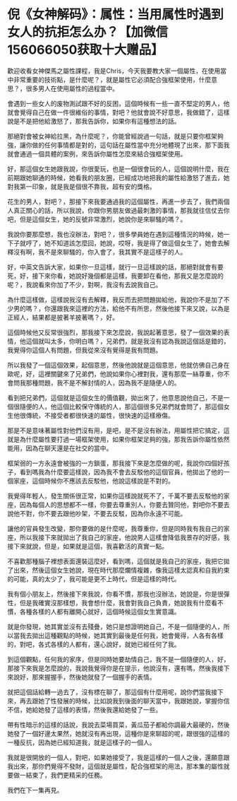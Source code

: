 # 倪《女神解码》：属性：当用属性时遇到女人的抗拒怎么办？【加微信156066050获取十大赠品】

歡迎收看女神傑馬之屬性課程，我是Chris，今天我要教大家一個屬性，在使用當中非常重要的技術點，是什麼呢？，就是屬性它必須配合強框架使用，什麼意思？，很多男人在使用屬性的過程當中。

會遇到一些女人的废物測試跟不好的反困，這個時候有一些一直不堅定的男人，他就會覺得自己在做一件很維俗的事情，對吧？他就會說不好意思，我做錯了，這樣說是不是把他給激怒了，那我告訴你，如果你有這種想法的話。

那絕對會被女神給拉黑，為什麼呢？，你能曾經說過一句話，就是只要你框架夠強，讓你做的任何事情都是對的，這句話在屬性當中充分地體現了出來，那下面我就會通過一個具體的案例，來告訴你屬性怎麼來結合強框架使用。

好，那這個女生她跟我說，你很愛玩，也是一個很會玩的人，這個說明什麼，我在前期跟她聊通的時候，她看我的朋友圈，已經成功地把我的屬性給激怒了進去，她對我第一印象，就是我是個很不靠我，超有安的獎格。

花生的男人，對吧？，那接下來我要通過我的這個屬性，再進一步去了，我們兩個人真正關心的話，所以我說，你跟你男朋友做過最刺激的事情，那我就往信仗去你吧，但是這個女生，她的反號非常激烈，她說你是來聊騷的嗎？。

我說你要那麼想，我也沒辦法，對吧？，很多學員她在遇到這種情況的時候，她一下子就哼了，她不知道該怎麼回，她說，哎呀，我是得了做這個女生了，她會去解釋沒有啊，我不是來聊騷的，你入會了，我其實不是這樣子的人。

好，中英文告訴大家，如果你一旦這樣，就行一旦這樣說的話，那絕對就會有要死，好，接下來你看，她說好幾個都是這樣，我要卸在看他，那我又是怎麼說的呢？，我說看來你加了不少，對啊，我沒有去說我自己。

為什麼這樣做，這樣說我沒有去解釋，我反而去把問題拋給他，我說你不是加了不少男的嗎？，你還跟我來這裡的方法，給他不有所思，然後他接下來又說，以為是正經人，結果都是披著羊披著嗎？，好。

這個時候他又反常很強烈，那我接下來怎麼說，我說起著意思，發了一個效果的表情，他這個就叫太多，你明白嗎？，兄弟們，就是我沒有認為我說這個話是錯的，我覺得你這個人有問題，但我從來沒有覺得是我有問題。

所以我發了一個這個效果，起個意思，然後他說就是這個意思，他就仿佛自己身在歐呢，好，這裡關鍵來了兄弟們，他說如果你心裡對我，還有那麼一絲尊重，你不會問我那種問題，我不是不解封情的人，因為我不是隨便人的。

看到把兄弟們，這個就是這個女生的價值觀，拋出來了，他意思說他自己，不是一個很隨便的人，他這個比較保守傳統的人，那這個很多兄弟們就會問了，那這個女生他很傳統，不接受者都很快速的屬性，很快速的這樣療傷。

那是不是意味著屬性對他們沒有用，是吧，是不是沒有辦法，用屬性把它搞定，這就是為什麼屬性要打過一場框架使用，如果你框架足夠的強，那我告訴你屬性依然能用，因為在聊天還是在社交的當中。

框架弱的一方永遠會被強的一方鎖蛋，那我接下來是怎麼做的呢，我說你四個好孩子，看到嗎我為什麼要這樣說，因為我不會去反駁他的這個官員，他拋出了他的一個家座，這個時候你不應該去反駁他，他說這樣說是不對的。

我覺得年輕人，發生關係很正常，如果你這樣說就死不了，千萬不要去反駁他的家座，因為每個人的思想都不一樣，你要去尊重別人，你要去贊同他，對吧你不要去說他不對，你不要去跟他吵架，不要去反駁，因為你永遠不可能。

讓他的官員發生改變，那你要做的是什麼呢，我尊重你，但是同時我有我自己的家座，所以我接下來就拋出了我自己的家座，他說男人這樣會降低我景存的好感，我接下來就說，但是，如果就是這個，我喜歡活的真實一點。

不喜歡那種腦子裡想表面還裝這麼好，看到嗎，這個就是我自己的家座，我把它拋了出來，然後這個女生她說，現在時代那麼爛情複雜，像我這樣太認真和自我約束的可能，真的太少了，我可能是更不上時代，但是這樣的時代。

我有個小朋友上，然後接下來我說，你看不慣，那我也沒辦法，她說是，你是很彈性，但是我確實沒那樣想，我會想什麼，我會對我自己負責，她說我有什麼看不慣，各種各樣的人都有離開心就好，這個時候這個女生實意識。

就是你發現，她其實並沒有去殘疊，她只是想證明她自己，不是一個隨便的人，所以當我去拋出這種觀點的時候，她其實到最後是任何我，她會覺得，人各有各樣的，對吧，各式各樣的人都有，還心說好，就她已經任何了我。

到這個觀點，任何我的家序，但是同時她要劫情自己，我不是一個隨便的人，好，那接下來我是怎麼說的，我說我覺得你是在提示，他說沒有，還有嗎，然後我接下來說好，那來握握手，然後她就發了一個握手的表情。

就把這個話給轉一過去了，沒有標在聊了，那這個有什麼用呢，說你們當我接下來，再去跟她了性發展的時候，比如說我到後面的聊天當中，我跟她說，掌握你信不信，她給她發了這樣的表情，然後我還給她發了一些。

帶有性暗示的這樣的話說，我說去菜場買菜，黃瓜茄子都給你調最大最硬的，然後她發了一個好邊太果然，她就沒有再出現，這種你是來聊超的呢，跟很強的這樣的一種反抗，因為她已經知道我，就是這樣子的一個人。

我就是很開放的一個人，對吧，如果她接受了，我是這樣的一個人之後，還願意跟我出來，那你們覺得不發財，這個就是屬性，配合強框架的用法，那本集的屬性就要做一結束了，我們更精采的任務。

我們在下一集再見。